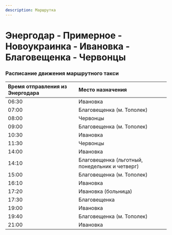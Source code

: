 ```yaml
---
description: Маршрутка
---
```


# Энергодар - Примерное - Новоукраинка - Ивановка - Благовещенка - Червонцы



### Расписание движения маршрутного такси

| **Время отправления из Энергодара** | **Место назначения** |
| :--- | :--- |
| 06:30 | Ивановка |
| 07:00 | Благовещенка \(м. Тополек\) |
| 08:00 | Червонцы |
| 09:00 | Благовещенка \(м. Тополек\) |
| 10:30 | Ивановка |
| 11:30 | Червонцы |
| 14:00 | Ивановка |
| 14:10 | Благовещенка \(льготный, понедельник и четверг\) |
| 15:00 | Благовещенка \(м. Тополек\) |
| 16:10 | Ивановка |
| 17:20 | Ивановка \(больница\) |
| 17:30 | Благовещенка |
| 19:00 | Ивановка |
| 19:40 | Благовещенка \(м. Тополек\) |
| 21:00 | Ивановка |

